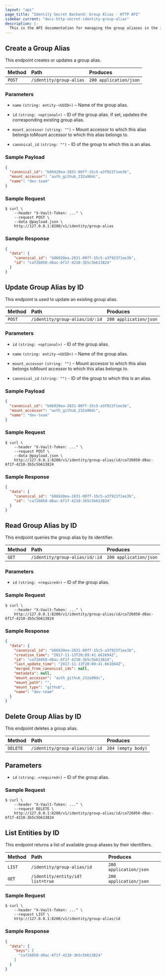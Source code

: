 ```yaml
---
layout: "api"
page_title: "Identity Secret Backend: Group Alias - HTTP API"
sidebar_current: "docs-http-secret-identity-group-alias"
description: |-
  This is the API documentation for managing the group aliases in the identity store.
---
```


## Create a Group Alias

This endpoint creates or updates a group alias.

| Method   | Path                     | Produces               |
| :------- | :----------------------- | :----------------------|
| `POST`   | `/identity/group-alias`  | `200 application/json` |

### Parameters

- `name` `(string: entity-<UUID>)` – Name of the group alias.

- `id` `(string: <optional>)` - ID of the group alias. If set, updates the
  corresponding existing group alias.

- `mount_accessor` `(string: "")` – Mount accessor to which this alias belongs
  toMount accessor to which this alias belongs to.

- `canonical_id` `(string: "")` - ID of the group to which this is an alias.


### Sample Payload

```json
{
  "canonical_id": "b86920ea-2831-00ff-15c5-a3f923f1ee3b",
  "mount_accessor": "auth_github_232a90dc",
  "name": "dev-team"
}
```

### Sample Request

```
$ curl \
    --header "X-Vault-Token: ..." \
    --request POST \
    --data @payload.json \
    http://127.0.0.1:8200/v1/identity/group-alias
```

### Sample Response

```json
{
  "data": {
    "canonical_id": "b86920ea-2831-00ff-15c5-a3f923f1ee3b",
    "id": "ca726050-d8ac-6f1f-4210-3b5c5b613824"
  }
}
```

## Update Group Alias by ID

This endpoint is used to update an existing group alias.

| Method   | Path                              | Produces               |
| :------- | :-------------------------------- | :--------------------- |
| `POST`    | `/identity/group-alias/id/:id`   | `200 application/json` |

### Parameters

- `id` `(string: <optional>)` - ID of the group alias.

- `name` `(string: entity-<UUID>)` – Name of the group alias.

- `mount_accessor` `(string: "")` – Mount accessor to which this alias belongs
  toMount accessor to which this alias belongs to.

- `canonical_id` `(string: "")` - ID of the group to which this is an alias.

### Sample Payload

```json
{
  "canonical_id": "b86920ea-2831-00ff-15c5-a3f923f1ee3b",
  "mount_accessor": "auth_github_232a90dc",
  "name": "dev-team"
}
```

### Sample Request

```
$ curl \
    --header "X-Vault-Token: ..." \
    --request POST \
    --data @payload.json \
    http://127.0.0.1:8200/v1/identity/group-alias/id/ca726050-d8ac-6f1f-4210-3b5c5b613824
```

### Sample Response

```json
{
  "data": {
    "canonical_id": "b86920ea-2831-00ff-15c5-a3f923f1ee3b",
    "id": "ca726050-d8ac-6f1f-4210-3b5c5b613824"
  }
}
```

## Read Group Alias by ID

This endpoint queries the group alias by its identifier.

| Method   | Path                              | Produces               |
| :------- | :-------------------------------- | :--------------------- |
| `GET`    | `/identity/group-alias/id/:id`    | `200 application/json` |

### Parameters

- `id` `(string: <required>)` – ID of the group alias.

### Sample Request

```
$ curl \
    --header "X-Vault-Token: ..." \
    http://127.0.0.1:8200/v1/identity/group-alias/id/ca726050-d8ac-6f1f-4210-3b5c5b613824
```

### Sample Response

```json
{
  "data": {
    "canonical_id": "b86920ea-2831-00ff-15c5-a3f923f1ee3b",
    "creation_time": "2017-11-13T20:09:41.661694Z",
    "id": "ca726050-d8ac-6f1f-4210-3b5c5b613824",
    "last_update_time": "2017-11-13T20:09:41.661694Z",
    "merged_from_canonical_ids": null,
    "metadata": null,
    "mount_accessor": "auth_github_232a90dc",
    "mount_path": "",
    "mount_type": "github",
    "name": "dev-team"
  }
}
```

## Delete Group Alias by ID

This endpoint deletes a group alias.

| Method     | Path                             | Produces               |
| :--------- | :------------------------------- | :----------------------|
| `DELETE`   | `/identity/group-alias/id/:id`   | `204 (empty body)`     |

## Parameters

- `id` `(string: <required>)` – ID of the group alias.

### Sample Request

```
$ curl \
    --header "X-Vault-Token: ..." \
    --request DELETE \
    http://127.0.0.1:8200/v1/identity/group-alias/id/ca726050-d8ac-6f1f-4210-3b5c5b613824
```

## List Entities by ID

This endpoint returns a list of available group aliases by their identifiers.

| Method   | Path                                 | Produces               |
| :------- | :----------------------------------- | :--------------------- |
| `LIST`   | `/identity/group-alias/id`           | `200 application/json` |
| `GET`    | `/identity/entity/id?list=true`      | `200 application/json` |

### Sample Request

```
$ curl \
    --header "X-Vault-Token: ..." \
    --request LIST \
    http://127.0.0.1:8200/v1/identity/group-alias/id
```

### Sample Response

```json
{
  "data": {
    "keys": [
      "ca726050-d8ac-6f1f-4210-3b5c5b613824"
    ]
  }
}
```
